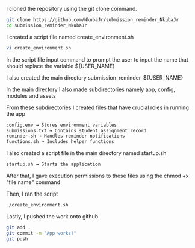 I cloned the repository using the git clone command.
```bash
git clone https://github.com/NkubaJr/submission_reminder_NkubaJr
cd submission_reminder_NkubaJr
```
I created a script file named create_environment.sh
```bash
vi create_environment.sh
```
In the script file input command to prompt the user to input the name that should replace the variable ${USER_NAME}

I also created the main directory submission_reminder_${USER_NAME}

In the main directory I also made subdirectories namely app, config, modules and assets

From these subdirectories I created files that have crucial roles in running the app
```bash
config.env → Stores environment variables
submissions.txt → Contains student assignment record
reminder.sh → Handles reminder notifications
functions.sh → Includes helper functions
```
I also created a script file in the main directory named startup.sh
```bash
startup.sh → Starts the application
```
After that, I gave execution permissions to these files using the chmod +x "file name" command

Then, I ran the script
```bash
./create_environment.sh
```
Lastly, I pushed the work onto github
```bash
git add .
git commit -m "App works!"
git push
```

